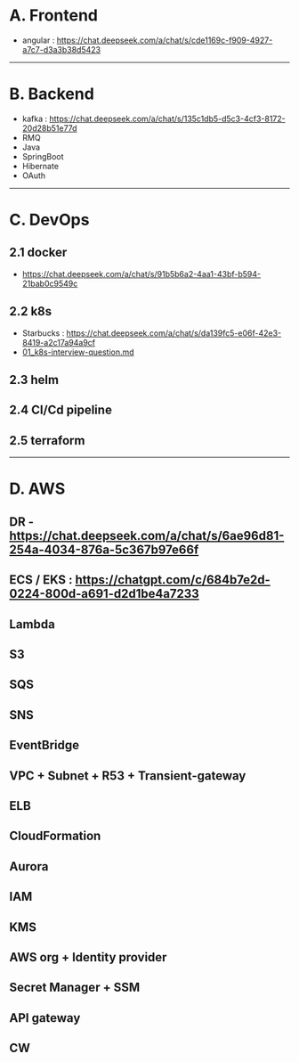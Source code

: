 # A. Frontend
- angular : https://chat.deepseek.com/a/chat/s/cde1169c-f909-4927-a7c7-d3a3b38d5423
---
# B. Backend
- kafka : https://chat.deepseek.com/a/chat/s/135c1db5-d5c3-4cf3-8172-20d28b51e77d 
- RMQ
- Java
- SpringBoot
- Hibernate
- OAuth

---
# C. DevOps
## 2.1 docker 
- https://chat.deepseek.com/a/chat/s/91b5b6a2-4aa1-43bf-b594-21bab0c9549c
## 2.2 k8s
- Starbucks : https://chat.deepseek.com/a/chat/s/da139fc5-e06f-42e3-8419-a2c17a94a9cf
- [01_k8s-interview-question.md](../03_Kubernetes/01_k8s-interview-question.md)

## 2.3 helm

## 2.4 CI/Cd pipeline

## 2.5 terraform

---
# D. AWS
## DR - https://chat.deepseek.com/a/chat/s/6ae96d81-254a-4034-876a-5c367b97e66f
## ECS / EKS : https://chatgpt.com/c/684b7e2d-0224-800d-a691-d2d1be4a7233
## Lambda
## S3
## SQS
## SNS
## EventBridge
## VPC + Subnet + R53 + Transient-gateway
## ELB
## CloudFormation
## Aurora
## IAM
## KMS
## AWS org + Identity provider
## Secret Manager + SSM
## API gateway
## CW